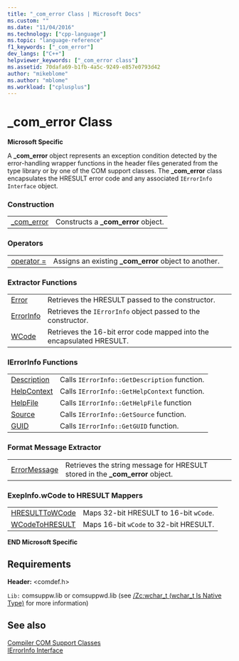 ```yaml
---
title: "_com_error Class | Microsoft Docs"
ms.custom: ""
ms.date: "11/04/2016"
ms.technology: ["cpp-language"]
ms.topic: "language-reference"
f1_keywords: ["_com_error"]
dev_langs: ["C++"]
helpviewer_keywords: ["_com_error class"]
ms.assetid: 70dafa69-b1fb-4a5c-9249-e857e0793d42
author: "mikeblome"
ms.author: "mblome"
ms.workload: ["cplusplus"]
---
```

# _com_error Class
**Microsoft Specific**  
  
 A **_com_error** object represents an exception condition detected by the error-handling wrapper functions in the header files generated from the type library or by one of the COM support classes. The **_com_error** class encapsulates the HRESULT error code and any associated `IErrorInfo Interface` object.  
  
### Construction  
  
|||  
|-|-|  
|[_com_error](../cpp/com-error-com-error.md)|Constructs a **_com_error** object.|  
  
### Operators  
  
|||  
|-|-|  
|[operator =](../cpp/com-error-operator-equal.md)|Assigns an existing **_com_error** object to another.|  
  
### Extractor Functions  
  
|||  
|-|-|  
|[Error](../cpp/com-error-error.md)|Retrieves the HRESULT passed to the constructor.|  
|[ErrorInfo](../cpp/com-error-errorinfo.md)|Retrieves the `IErrorInfo` object passed to the constructor.|  
|[WCode](../cpp/com-error-wcode.md)|Retrieves the 16-bit error code mapped into the encapsulated HRESULT.|  
  
### IErrorInfo Functions  
  
|||  
|-|-|  
|[Description](../cpp/com-error-description.md)|Calls `IErrorInfo::GetDescription` function.|  
|[HelpContext](../cpp/com-error-helpcontext.md)|Calls `IErrorInfo::GetHelpContext` function.|  
|[HelpFile](../cpp/com-error-helpfile.md)|Calls `IErrorInfo::GetHelpFile` function|  
|[Source](../cpp/com-error-source.md)|Calls `IErrorInfo::GetSource` function.|  
|[GUID](../cpp/com-error-guid.md)|Calls `IErrorInfo::GetGUID` function.|  
  
### Format Message Extractor  
  
|||  
|-|-|  
|[ErrorMessage](../cpp/com-error-errormessage.md)|Retrieves the string message for HRESULT stored in the **_com_error** object.|  
  
### ExepInfo.wCode to HRESULT Mappers  
  
|||  
|-|-|  
|[HRESULTToWCode](../cpp/com-error-hresulttowcode.md)|Maps 32-bit HRESULT to 16-bit `wCode`.|  
|[WCodeToHRESULT](../cpp/com-error-wcodetohresult.md)|Maps 16-bit `wCode` to 32-bit HRESULT.|  
  
**END Microsoft Specific**  
  
## Requirements  
 **Header:** \<comdef.h>  
  
 `Lib:` comsuppw.lib or comsuppwd.lib (see [/Zc:wchar_t (wchar_t Is Native Type)](../build/reference/zc-wchar-t-wchar-t-is-native-type.md) for more information)  
  
## See also  
 [Compiler COM Support Classes](../cpp/compiler-com-support-classes.md)   
 [IErrorInfo Interface](/previous-versions/windows/desktop/api/oaidl/nn-oaidl-ierrorinfo)